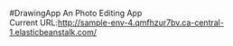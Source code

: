 #DrawingApp
An Photo Editing App <br />
Current URL:http://sample-env-4.qmfhzur7bv.ca-central-1.elasticbeanstalk.com/ <br /> 
